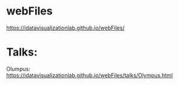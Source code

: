 # webFiles
https://idatavisualizationlab.github.io/webFiles/

# Talks: 

Olumpus: https://idatavisualizationlab.github.io/webFiles/talks/Olympus.html
